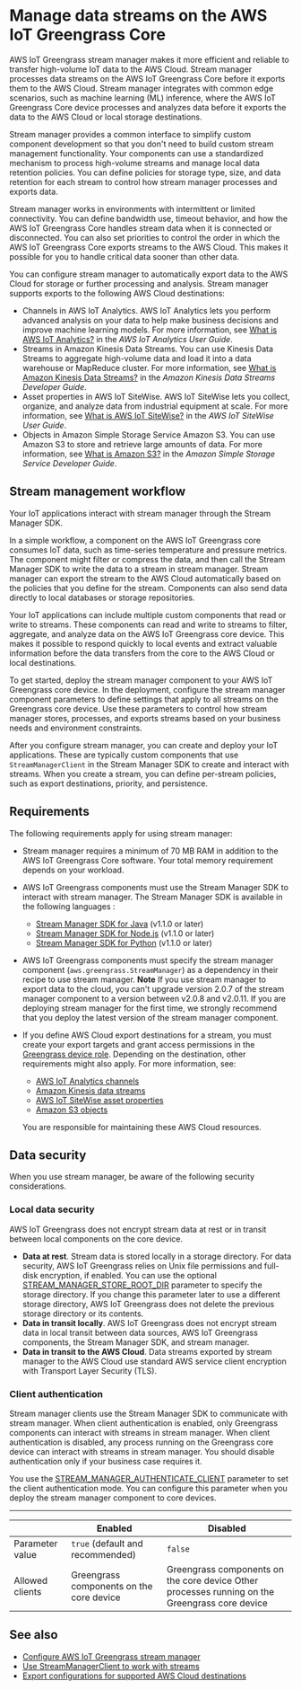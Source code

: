 # Manage data streams on the AWS IoT Greengrass Core<a name="manage-data-streams"></a>

AWS IoT Greengrass stream manager makes it more efficient and reliable to transfer high\-volume IoT data to the AWS Cloud\. Stream manager processes data streams on the AWS IoT Greengrass Core before it exports them to the AWS Cloud\. Stream manager integrates with common edge scenarios, such as machine learning \(ML\) inference, where the AWS IoT Greengrass Core device processes and analyzes data before it exports the data to the AWS Cloud or local storage destinations\.

Stream manager provides a common interface to simplify custom component development so that you don't need to build custom stream management functionality\. Your components can use a standardized mechanism to process high\-volume streams and manage local data retention policies\. You can define policies for storage type, size, and data retention for each stream to control how stream manager processes and exports data\.

Stream manager works in environments with intermittent or limited connectivity\. You can define bandwidth use, timeout behavior, and how the AWS IoT Greengrass Core handles stream data when it is connected or disconnected\. You can also set priorities to control the order in which the AWS IoT Greengrass Core exports streams to the AWS Cloud\. This makes it possible for you to handle critical data sooner than other data\.

You can configure stream manager to automatically export data to the AWS Cloud for storage or further processing and analysis\. Stream manager supports exports to the following AWS Cloud destinations:
+ Channels in AWS IoT Analytics\. AWS IoT Analytics lets you perform advanced analysis on your data to help make business decisions and improve machine learning models\. For more information, see [What is AWS IoT Analytics?](https://docs.aws.amazon.com/iotanalytics/latest/userguide/welcome.html) in the *AWS IoT Analytics User Guide*\.
+ Streams in Amazon Kinesis Data Streams\. You can use Kinesis Data Streams to aggregate high\-volume data and load it into a data warehouse or MapReduce cluster\. For more information, see [What is Amazon Kinesis Data Streams?](https://docs.aws.amazon.com/streams/latest/dev/what-is-this-service.html) in the *Amazon Kinesis Data Streams Developer Guide*\.
+ Asset properties in AWS IoT SiteWise\. AWS IoT SiteWise lets you collect, organize, and analyze data from industrial equipment at scale\. For more information, see [What is AWS IoT SiteWise?](https://docs.aws.amazon.com/iot-sitewise/latest/userguide/what-is-sitewise.html) in the *AWS IoT SiteWise User Guide*\.
+ Objects in Amazon Simple Storage Service Amazon S3\. You can use Amazon S3 to store and retrieve large amounts of data\. For more information, see [What is Amazon S3?](https://docs.aws.amazon.com/AmazonS3/latest/dev/Welcome.html) in the *Amazon Simple Storage Service Developer Guide*\.

## Stream management workflow<a name="stream-manager-workflow"></a>

Your IoT applications interact with stream manager through the Stream Manager SDK\.

In a simple workflow, a component on the AWS IoT Greengrass core consumes IoT data, such as time\-series temperature and pressure metrics\. The component might filter or compress the data, and then call the Stream Manager SDK to write the data to a stream in stream manager\. Stream manager can export the stream to the AWS Cloud automatically based on the policies that you define for the stream\. Components can also send data directly to local databases or storage repositories\.

Your IoT applications can include multiple custom components that read or write to streams\. These components can read and write to streams to filter, aggregate, and analyze data on the AWS IoT Greengrass core device\. This makes it possible to respond quickly to local events and extract valuable information before the data transfers from the core to the AWS Cloud or local destinations\.

To get started, deploy the stream manager component to your AWS IoT Greengrass core device\. In the deployment, configure the stream manager component parameters to define settings that apply to all streams on the Greengrass core device\. Use these parameters to control how stream manager stores, processes, and exports streams based on your business needs and environment constraints\. 

After you configure stream manager, you can create and deploy your IoT applications\. These are typically custom components that use `StreamManagerClient` in the Stream Manager SDK to create and interact with streams\. When you create a stream, you can define per\-stream policies, such as export destinations, priority, and persistence\. 

## Requirements<a name="stream-manager-requirements"></a>

The following requirements apply for using stream manager:
+ Stream manager requires a minimum of 70 MB RAM in addition to the AWS IoT Greengrass Core software\. Your total memory requirement depends on your workload\.
+ AWS IoT Greengrass components must use the Stream Manager SDK to interact with stream manager\. The Stream Manager SDK is available in the following languages :<a name="stream-manager-sdk-download-list"></a>
  + [Stream Manager SDK for Java](https://github.com/aws-greengrass/aws-greengrass-stream-manager-sdk-java/) \(v1\.1\.0 or later\)
  + [Stream Manager SDK for Node\.js](https://github.com/aws-greengrass/aws-greengrass-stream-manager-sdk-js/) \(v1\.1\.0 or later\)
  + [Stream Manager SDK for Python](https://github.com/aws-greengrass/aws-greengrass-stream-manager-sdk-python/) \(v1\.1\.0 or later\)
+ AWS IoT Greengrass components must specify the stream manager component \(`aws.greengrass.StreamManager`\) as a dependency in their recipe to use stream manager\.
**Note**  <a name="stream-manager-upgrade-note"></a>
If you use stream manager to export data to the cloud, you can't upgrade version 2\.0\.7 of the stream manager component to a version between v2\.0\.8 and v2\.0\.11\. If you are deploying stream manager for the first time, we strongly recommend that you deploy the latest version of the stream manager component\.
+ If you define AWS Cloud export destinations for a stream, you must create your export targets and grant access permissions in the [Greengrass device role](device-service-role.md)\. Depending on the destination, other requirements might also apply\. For more information, see:<a name="export-destinations-links"></a>
  + [AWS IoT Analytics channels](stream-export-configurations.md#export-to-iot-analytics)
  + [Amazon Kinesis data streams](stream-export-configurations.md#export-to-kinesis)
  + [AWS IoT SiteWise asset properties](stream-export-configurations.md#export-to-iot-sitewise)
  + [Amazon S3 objects](stream-export-configurations.md#export-to-s3)

  You are responsible for maintaining these AWS Cloud resources\.

## Data security<a name="stream-manager-security"></a>

When you use stream manager, be aware of the following security considerations\.

### Local data security<a name="stream-manager-security-stream-data"></a>

AWS IoT Greengrass does not encrypt stream data at rest or in transit between local components on the core device\.
+ **Data at rest**\. Stream data is stored locally in a storage directory\. For data security, AWS IoT Greengrass relies on Unix file permissions and full\-disk encryption, if enabled\. You can use the optional [STREAM\_MANAGER\_STORE\_ROOT\_DIR](configure-stream-manager.md#STREAM_MANAGER_STORE_ROOT_DIR) parameter to specify the storage directory\. If you change this parameter later to use a different storage directory, AWS IoT Greengrass does not delete the previous storage directory or its contents\.
+ **Data in transit locally**\. AWS IoT Greengrass does not encrypt stream data in local transit between data sources, AWS IoT Greengrass components, the Stream Manager SDK, and stream manager\.
+ **Data in transit to the AWS Cloud**\. Data streams exported by stream manager to the AWS Cloud use standard AWS service client encryption with Transport Layer Security \(TLS\)\.

### Client authentication<a name="stream-manager-security-client-authentication"></a>

Stream manager clients use the Stream Manager SDK to communicate with stream manager\. When client authentication is enabled, only Greengrass components can interact with streams in stream manager\. When client authentication is disabled, any process running on the Greengrass core device  can interact with streams in stream manager\. You should disable authentication only if your business case requires it\.

You use the [STREAM\_MANAGER\_AUTHENTICATE\_CLIENT](configure-stream-manager.md#STREAM_MANAGER_AUTHENTICATE_CLIENT) parameter to set the client authentication mode\. You can configure this parameter when you deploy the stream manager component to core devices\.


****  

|   | Enabled | Disabled | 
| --- | --- | --- | 
| Parameter value | `true` \(default and recommended\) | `false` | 
| Allowed clients | Greengrass components on the core device | Greengrass components on the core device Other processes running on the Greengrass core device | 

## See also<a name="stream-manager-see-also"></a>
+ [Configure AWS IoT Greengrass stream manager](configure-stream-manager.md)
+ [Use StreamManagerClient to work with streams](work-with-streams.md)
+ [Export configurations for supported AWS Cloud destinations](stream-export-configurations.md)